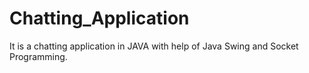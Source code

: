 # Chatting_Application
It is a chatting application in JAVA with help of Java Swing and Socket Programming.
